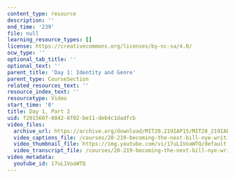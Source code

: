 ```yaml
---
content_type: resource
description: ''
end_time: '239'
file: null
learning_resource_types: []
license: https://creativecommons.org/licenses/by-nc-sa/4.0/
ocw_type: ''
optional_tab_title: ''
optional_text: ''
parent_title: 'Day 1: Identity and Genre'
parent_type: CourseSection
related_resources_text: ''
resource_index_text: ''
resourcetype: Video
start_time: '0'
title: Day 1, Part 2
uid: f2015607-8842-8f02-be11-deb4c1dadfcb
video_files:
  archive_url: https://archive.org/download/MIT20.219IAP15/MIT20_219IAP15_D01P2_300k.mp4
  video_captions_file: /courses/20-219-becoming-the-next-bill-nye-writing-and-hosting-the-educational-show-january-iap-2015/40a98f8fdee9557d8039eb3eff35f2a0_17uL1VoaWTQ.vtt
  video_thumbnail_file: https://img.youtube.com/vi/17uL1VoaWTQ/default.jpg
  video_transcript_file: /courses/20-219-becoming-the-next-bill-nye-writing-and-hosting-the-educational-show-january-iap-2015/ee23cc1e7f1a22191148df38d63ece52_17uL1VoaWTQ.pdf
video_metadata:
  youtube_id: 17uL1VoaWTQ
---
```


